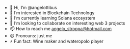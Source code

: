 - 👋 Hi, I’m @angelottibus
- 👀 I’m interested in Blockchain Technology
- 🌱 I’m currently learning Solana ecosystem
- 💞️ I’m looking to collaborate on interesting web 3 projects
- 📫 How to reach me angelo_stroppa@hotmail.com
- 😄 Pronouns: just me
- ⚡ Fun fact: Wine maker and wateropolo player

<!---
angelottibus/angelottibus is a ✨ special ✨ repository because its `README.md` (this file) appears on your GitHub profile.
You can click the Preview link to take a look at your changes.
--->
